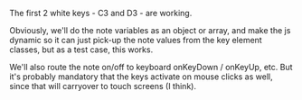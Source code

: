 The first 2 white keys - C3 and D3 - are working.

Obviously, we'll do the note variables as an object or array, and make the js dynamic so it can just pick-up the note values from the key element classes, but as a test case, this works.

We'll also route the note on/off to keyboard onKeyDown / onKeyUp, etc. But it's probably mandatory that the keys activate on mouse clicks as well, since that will carryover to touch screens (I think).